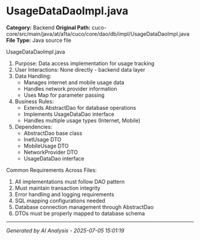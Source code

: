 # UsageDataDaoImpl.java

**Category:** Backend
**Original Path:** cuco-core/src/main/java/at/a1ta/cuco/core/dao/db/impl/UsageDataDaoImpl.java
**File Type:** Java source file

UsageDataDaoImpl.java
1. Purpose: Data access implementation for usage tracking
2. User Interactions: None directly - backend data layer
3. Data Handling:
   - Manages internet and mobile usage data
   - Handles network provider information
   - Uses Map for parameter passing
4. Business Rules:
   - Extends AbstractDao for database operations
   - Implements UsageDataDao interface
   - Handles multiple usage types (Internet, Mobile)
5. Dependencies:
   - AbstractDao base class
   - InetUsage DTO
   - MobileUsage DTO
   - NetworkProvider DTO
   - UsageDataDao interface

Common Requirements Across Files:
1. All implementations must follow DAO pattern
2. Must maintain transaction integrity
3. Error handling and logging requirements
4. SQL mapping configurations needed
5. Database connection management through AbstractDao
6. DTOs must be properly mapped to database schema

---
*Generated by AI Analysis - 2025-07-05 15:01:19*
